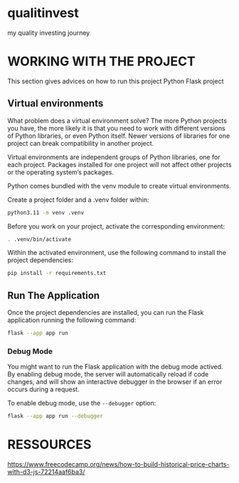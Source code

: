 # qualitinvest
my quality investing journey

# WORKING WITH THE PROJECT
This section gives advices on how to run this project Python Flask project

## Virtual environments
What problem does a virtual environment solve? The more Python projects you have, the more likely it is that you need to work with different versions of Python libraries, or even Python itself. Newer versions of libraries for one project can break compatibility in another project.

Virtual environments are independent groups of Python libraries, one for each project. Packages installed for one project will not affect other projects or the operating system’s packages.

Python comes bundled with the venv module to create virtual environments.

Create a project folder and a .venv folder within:
```bash
python3.11 -m venv .venv
```

Before you work on your project, activate the corresponding environment:
```bash
. .venv/bin/activate 
```

Within the activated environment, use the following command to install the project dependencies:
```bash
pip install -r requirements.txt 
```

## Run The Application
Once the project dependencies are installed, you can run the Flask application running the following command:

```bash
flask --app app run
```

### Debug Mode
You might want to run the Flask application with the debug mode actived. By enabling debug mode, the server will automatically reload if code changes, and will show an interactive debugger in the browser if an error occurs during a request.

To enable debug mode, use the `--debugger` option:

```bash
flask --app app run --debugger 
```

# RESSOURCES

https://www.freecodecamp.org/news/how-to-build-historical-price-charts-with-d3-js-72214aaf6ba3/